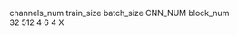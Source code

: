 channels_num   train_size batch_size  CNN_NUM block_num   
32             512          4           6       4           X

 







